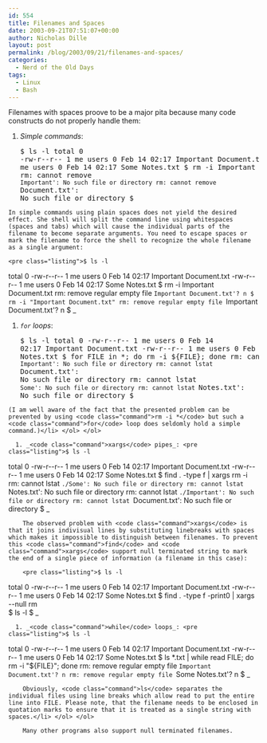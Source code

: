 ```yaml
---
id: 554
title: Filenames and Spaces
date: 2003-09-21T07:51:07+00:00
author: Nicholas Dille
layout: post
permalink: /blog/2003/09/21/filenames-and-spaces/
categories:
  - Nerd of the Old Days
tags:
  - Linux
  - Bash
---
```

Filenames with spaces proove to be a major pita because many code constructs do not properly handle them:

<!--more-->

  1. _Simple commands_: <pre class="listing">$ ls -l
total 0
-rw-r--r--    1 me   users   0 Feb 14 02:17 Important Document.txt
-rw-r--r--    1 me   users   0 Feb 14 02:17 Some Notes.txt
$ rm -i Important Document.txt 
rm: cannot remove `Important': No such file or directory
rm: cannot remove `Document.txt': No such file or directory
$ _</pre>
    
    In simple commands using plain spaces does not yield the desired effect. She shell will split the command line using whitespaces (spaces and tabs) which will cause the individual parts of the filename to become separate arguments. You need to escape spaces or mark the filename to force the shell to recognize the whole filename as a single argument:
    
    <pre class="listing">$ ls -l
total 0
-rw-r--r--    1 me   users   0 Feb 14 02:17 Important Document.txt
-rw-r--r--    1 me   users   0 Feb 14 02:17 Some Notes.txt
$ rm -i Important Document.txt 
rm: remove regular empty file `Important Document.txt'? n
$ rm -i "Important Document.txt"
rm: remove regular empty file `Important Document.txt'? n
$ _</pre>

  1. _<code class="command">for</code> loops_: <pre class="listing">$ ls -l
total 0
-rw-r--r--    1 me   users   0 Feb 14 02:17 Important Document.txt
-rw-r--r--    1 me   users   0 Feb 14 02:17 Some Notes.txt
$ for FILE in *; do rm -i ${FILE}; done
rm: cannot lstat `Important': No such file or directory
rm: cannot lstat `Document.txt': No such file or directory
rm: cannot lstat `Some': No such file or directory
rm: cannot lstat `Notes.txt': No such file or directory
$ _</pre>
    
    (I am well aware of the fact that the presented problem can be prevented by using <code class="command">rm -i *</code> but such a <code class="command">for</code> loop does seldomly hold a simple command.)</li> </ol> </ol> 
    
      1. _<code class="command">xargs</code> pipes_: <pre class="listing">$ ls -l
total 0
-rw-r--r--    1 me   users   0 Feb 14 02:17 Important Document.txt
-rw-r--r--    1 me   users   0 Feb 14 02:17 Some Notes.txt
$ find . -type f | xargs rm -i
rm: cannot lstat `./Some': No such file or directory
rm: cannot lstat `Notes.txt': No such file or directory
rm: cannot lstat `./Important': No such file or directory
rm: cannot lstat `Document.txt': No such file or directory
$ _</pre>
        
        The observed problem with <code class="command">xargs</code> is that it joins indivisual lines by substituting linebreaks with spaces which makes it impossible to distinguish between filenames. To prevent this <code class="command">find</code> and <code class="command">xargs</code> support null terminated string to mark the end of a single piece of information (a filename in this case):
        
        <pre class="listing">$ ls -l
total 0
-rw-r--r--    1 me   users   0 Feb 14 02:17 Important Document.txt
-rw-r--r--    1 me   users   0 Feb 14 02:17 Some Notes.txt
$ find . -type f -print0 | xargs --null rm   
$ ls -l
$ _</pre>
    
      1. _<code class="command">while</code> loops_: <pre class="listing">$ ls -l
total 0
-rw-r--r--    1 me   users   0 Feb 14 02:17 Important Document.txt
-rw-r--r--    1 me   users   0 Feb 14 02:17 Some Notes.txt
$ ls *.txt | while read FILE; do rm -i "${FILE}"; done
rm: remove regular empty file `Important Document.txt'? n
rm: remove regular empty file `Some Notes.txt'? n
$ _</pre>
        
        Obviously, <code class="command">ls</code> separates the individual files using line breaks which allow read to put the entire line into FILE. Please note, that the filename needs to be enclosed in quotation marks to ensure that it is treated as a single string with spaces.</li> </ol> </ol> 
        
        Many other programs also support null terminated filenames.
